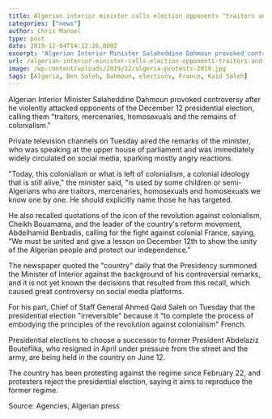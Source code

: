 ```yaml
---
title: Algerian interior minister calls election opponents "traitors and gays"
categories: ["news"]
author: Chris Manoel
type: post
date: 2019-12-04T14:12:26.000Z
excerpt: 'Algerian Interior Minister Salaheddine Dahmoun provoked controversy after he violently attacked opponents of the December 12 presidential election, calling them "traitors, mercenaries, homosexuals and the remains of colonialism'
url: /algerian-interior-minister-calls-election-opponents-traitors-and-gays/
image: /wp-content/uploads/2019/12/algeria-protests-2019.jpg
tags: [Algeria, Ben Saleh, Dahmoun, elections, France, Kaid Saleh]
---
```


Algerian Interior Minister Salaheddine Dahmoun provoked controversy after he violently attacked opponents of the December 12 presidential election, calling them "traitors, mercenaries, homosexuals and the remains of colonialism."

Private television channels on Tuesday aired the remarks of the minister, who was speaking at the upper house of parliament and was immediately widely circulated on social media, sparking mostly angry reactions.

"Today, this colonialism or what is left of colonialism, a colonial ideology that is still alive," the minister said, "is used by some children or semi-Algerians who are traitors, mercenaries, homosexuals and homosexuals we know one by one. He should explicitly name those he has targeted.

He also recalled quotations of the icon of the revolution against colonialism, Cheikh Bouamama, and the leader of the country's reform movement, Abdelhamid Benbadis, calling for the fight against colonial France, saying, "We must be united and give a lesson on December 12th to show the unity of the Algerian people and protect our independence."

The newspaper quoted the "country" daily that the Presidency summoned the Minister of Interior against the background of his controversial remarks, and it is not yet known the decisions that resulted from this recall, which caused great controversy on social media platforms.

For his part, Chief of Staff General Ahmed Qaid Saleh on Tuesday that the presidential election "irreversible" because it "to complete the process of embodying the principles of the revolution against colonialism" French.

Presidential elections to choose a successor to former President Abdelaziz Bouteflika, who resigned in April under pressure from the street and the army, are being held in the country on June 12.

The country has been protesting against the regime since February 22, and protesters reject the presidential election, saying it aims to reproduce the former regime.

Source: Agencies, Algerian press
